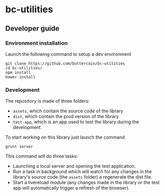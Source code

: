 bc-utilities
============================

## Developer guide

### Environment installation

Launch the following command to setup a dev environment

```
git clone https://github.com/buttercoin/bc-utilities
cd bc-utilities/
npm install
bower install
```


### Development

The repository is made of three folders:
* `assets`, which contain the source code of the library
* `dist`, which contain the prod version of the library
* `test-app`, which is an app used to test the library during the development

To start working on this library just launch the command

```
grunt server
```

This command will do three tasks:
* Launching a local server and opening the test application.
* Run a task in background which will watch for any changes in the library's source code (the `assets` folder) a regenerate the dist file.
* Start a livereload module (any changes made in the library or the test app will automatically trigger a refresh of the browser).